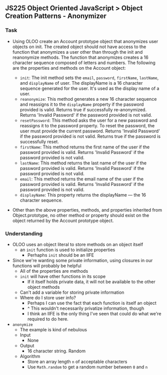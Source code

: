 ## JS225 Object Oriented JavaScript > Object Creation Patterns - Anonymizer

### Task
- Using OLOO create an Account prototype object that anonymizes user objects on init. The created object should not have access to the function that anonymizes a user other than through the init and reanonymize methods. The function that anonymizes creates a 16 character sequence composed of letters and numbers. The following are the properties and methods on the Account object:

  + `init`: The init method sets the `email`, `password`, `firstName`, `lastName`, and `displayName` of user. The displayName is a 16 character sequence generated for the user. It's used as the display name of a user.
  + `reanonymize`: This method generates a new 16 character sequence and reassigns it to the `displayName` property if the password provided is valid. Returns true if successfully re-anonymized. Returns 'Invalid Password' if the password provided is not valid.
  + `resetPassword`: This method asks the user for a new password and reassigns it to the password property. To reset the password, the user must provide the current password. Returns 'Invalid Password' if the password provided is not valid. Returns true if the password is successfully reset.
  + `firstName`: This method returns the first name of the user if the password provided is valid. Returns 'Invalid Password' if the password provided is not valid.
  + `lastName`: This method returns the last name of the user if the password provided is valid. Returns 'Invalid Password' if the password provided is not valid.
  + `email`: This method returns the email name of the user if the password provided is valid. Returns 'Invalid Password' if the password provided is not valid.
  + `displayName`: This property returns the displayName — the 16 character sequence.

- Other than the above properties, methods, and properties inherited from Object.prototype, no other method or property should exist on the object returned by the Account prototype object.

### Understanding
- OLOO uses an object literal to store methods on an object itself
  + an `init` function is used to initialize properties
    * Perhaphs `init` should be an IIFE
- Since we're wanting some private information, using closures in our functions will probably be helpful
  + All of the properties are methods
  + `init` will have other functions in its scope
    * If it itself holds private data, it will not be available to the other object methods
  + Can't add a variable for storing private information
  + Where do I store user info?
    * Perhaps I can use the fact that each function is itself an object
    * ^ This wouldn't necessarily privatize information, though
    * I think an IIFE is the only thing I've seen that could do what we're required to do here.
- `anonymize`
  + The example is kind of nebulous
  + Input
    * None
  + Output
    * 16 character string. Random
  + Algorithm
    * Store an array length `n` of acceptable characters
    * Use `Math.random` to get a random number between `0` and `n`
